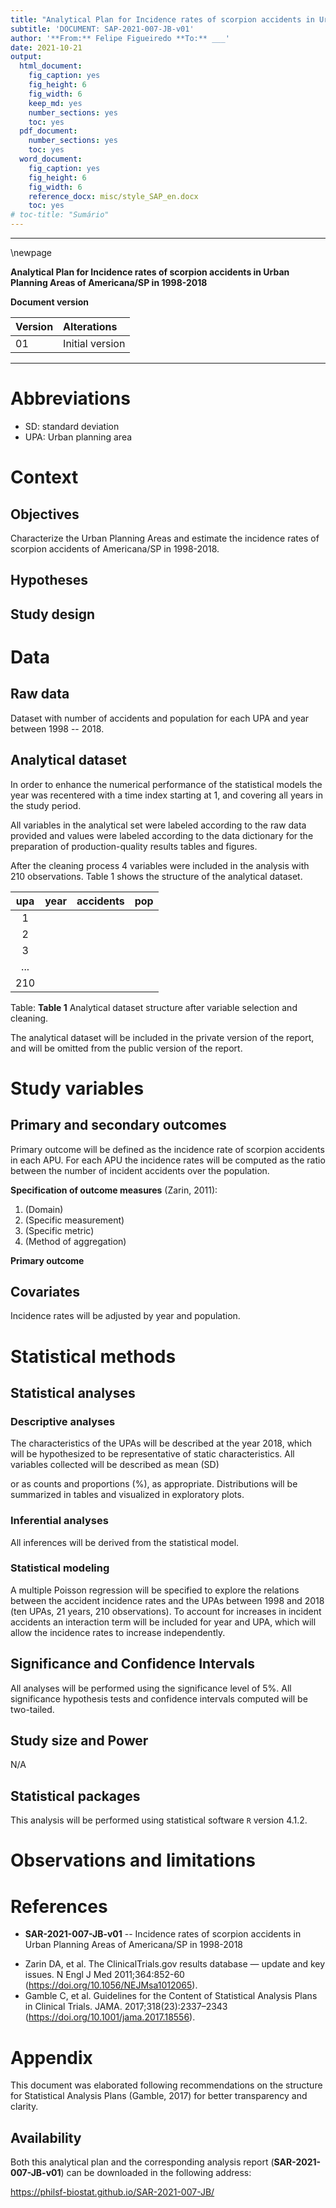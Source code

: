 ```yaml
---
title: "Analytical Plan for Incidence rates of scorpion accidents in Urban Planning Areas of Americana/SP in 1998-2018"
subtitle: 'DOCUMENT: SAP-2021-007-JB-v01'
author: '**From:** Felipe Figueiredo **To:** ___'
date: 2021-10-21
output:
  html_document:
    fig_caption: yes
    fig_height: 6
    fig_width: 6
    keep_md: yes
    number_sections: yes
    toc: yes
  pdf_document:
    number_sections: yes
    toc: yes
  word_document:
    fig_caption: yes
    fig_height: 6
    fig_width: 6
    reference_docx: misc/style_SAP_en.docx
    toc: yes
# toc-title: "Sumário"
---
```




---

\newpage

**Analytical Plan for Incidence rates of scorpion accidents in Urban Planning Areas of Americana/SP in 1998-2018**

**Document version**


|Version |Alterations     |
|:-------|:---------------|
|01      |Initial version |

---

# Abbreviations

<!-- - d: Cohen's D effect size -->
<!-- - IQR: interquartile range -->
- SD: standard deviation
- UPA: Urban planning area

# Context

## Objectives

Characterize the Urban Planning Areas and estimate the incidence rates of scorpion accidents of Americana/SP in 1998-2018.

## Hypotheses

## Study design

# Data



## Raw data

Dataset with number of accidents and population for each UPA and year between 1998 -- 2018.

## Analytical dataset

In order to enhance the numerical performance of the statistical models the year was recentered with a time index starting at 1, and covering all years in the study period.

All variables in the analytical set were labeled according to the raw data provided and values were labeled according to the data dictionary for the preparation of production-quality results tables and figures.

After the cleaning process 4 variables were included in the analysis with 210 observations.
Table 1 shows the structure of the analytical dataset.


| upa | year | accidents | pop |
|:---:|:----:|:---------:|:---:|
|  1  |      |           |     |
|  2  |      |           |     |
|  3  |      |           |     |
| ... |      |           |     |
| 210 |      |           |     |

Table: **Table 1** Analytical dataset structure after variable selection and cleaning.

The analytical dataset will be included in the private version of the report, and will be omitted from the public version of the report.

# Study variables

## Primary and secondary outcomes

Primary outcome will be defined as the incidence rate of scorpion accidents in each APU.
For each APU the incidence rates will be computed as the ratio between the number of incident accidents over the population.
<!-- Incidence rates will be reported per 10000 persons. -->

**Specification of outcome measures** (Zarin, 2011):

1. (Domain)
2. (Specific measurement)
3. (Specific metric)
4. (Method of aggregation)

**Primary outcome**

## Covariates

Incidence rates will be adjusted by year and population.

# Statistical methods

## Statistical analyses

### Descriptive analyses

<!-- The epidemiological profile of each study group -->
<!-- groups -->
<!-- will be described at baseline. -->
<!-- Demographic and clinical variables will be described as -->
The characteristics of the UPAs will be described at the year 2018, which will be hypothesized to be representative of static characteristics.
All variables collected will be described as 
mean (SD)
<!-- median (IQR) -->
or as counts and proportions (%), as appropriate.
Distributions will be summarized in tables and visualized in exploratory plots.

### Inferential analyses

<!-- All comparisons between groups will be performed as univariate analyses. -->
<!-- Continuous variables will be compared between groups with the -->
<!-- independent t test with Welch correction. -->
<!-- paired t test with Welch correction. -->
<!-- Wilcoxon test. -->
<!-- Differences in distribution of categorical variables will be assessed with the -->
<!-- Fisher exact test. -->
<!-- chi-square test. -->
<!-- McNemar test. -->
All inferences will be derived from the statistical model.

### Statistical modeling

A multiple Poisson regression will be specified to explore the relations between the accident incidence rates and the UPAs between 1998 and 2018 (ten UPAs, 21 years, 210 observations).
To account for increases in incident accidents an interaction term will be included for year and UPA, which will allow the incidence rates to increase independently.

## Significance and Confidence Intervals

All analyses will be performed using the significance level of 5%.
All significance hypothesis tests and confidence intervals computed will be
two-tailed.
<!-- left-tailed. -->
<!-- right-tailed. -->

## Study size and Power



N/A

## Statistical packages

This analysis will be performed using statistical software `R` version 4.1.2.

# Observations and limitations

# References

- **SAR-2021-007-JB-v01** -- Incidence rates of scorpion accidents in Urban Planning Areas of Americana/SP in 1998-2018
<!-- - Cohen, J. (1988). Statistical power analysis for the behavioral sciences (2nd Ed.). New York: Routledge. -->
- Zarin DA, et al. The ClinicalTrials.gov results database — update and key issues. N Engl J Med 2011;364:852-60 (<https://doi.org/10.1056/NEJMsa1012065>).
- Gamble C, et al. Guidelines for the Content of Statistical Analysis Plans in Clinical Trials. JAMA. 2017;318(23):2337–2343 (<https://doi.org/10.1001/jama.2017.18556>).

# Appendix

This document was elaborated following recommendations on the structure for Statistical Analysis Plans (Gamble, 2017) for better transparency and clarity.

## Availability

Both this analytical plan and the corresponding analysis report (**SAR-2021-007-JB-v01**) can be downloaded in the following address:

<https://philsf-biostat.github.io/SAR-2021-007-JB/>

<!-- The client has requested that this analysis be kept confidential. -->
<!-- Both this analytical plan and the corresponding analysis report (**SAR-2021-007-JB-v01**) are therefore not published online and only the title and year of the analysis will be included in the consultant's Portfolio. -->
<!-- The portfolio is available at: -->

<!-- <https://philsf-biostat.github.io/> -->
